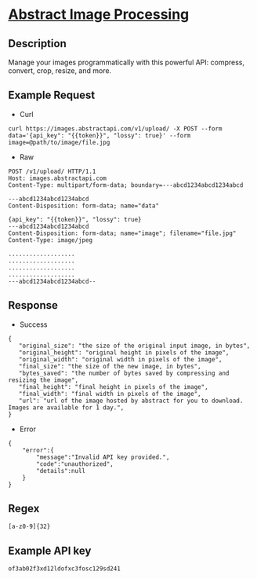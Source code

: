 # [Abstract Image Processing](https://www.abstractapi.com/api/image-processing-optimization-api)

## __Description__
Manage your images programmatically with this powerful API: compress, convert, crop, resize, and more.

## __Example Request__
* Curl
```
curl https://images.abstractapi.com/v1/upload/ -X POST --form data='{api_key": "{{token}}", "lossy": true}' --form image=@path/to/image/file.jpg
```

* Raw
```
POST /v1/upload/ HTTP/1.1
Host: images.abstractapi.com
Content-Type: multipart/form-data; boundary=---abcd1234abcd1234abcd

---abcd1234abcd1234abcd
Content-Disposition: form-data; name="data"

{api_key": "{{token}}", "lossy": true}
---abcd1234abcd1234abcd
Content-Disposition: form-data; name="image"; filename="file.jpg"
Content-Type: image/jpeg

...................
...................
...................
...................
---abcd1234abcd1234abcd--
```

## __Response__
* Success
```
{
   "original_size": "the size of the original input image, in bytes",
   "original_height": "original height in pixels of the image",
   "original_width": "original width in pixels of the image",
   "final_size": "the size of the new image, in bytes",
   "bytes_saved": "the number of bytes saved by compressing and resizing the image",
   "final_height": "final height in pixels of the image",
   "final_width": "final width in pixels of the image",
   "url": "url of the image hosted by abstract for you to download. Images are available for 1 day.",
}
```
* Error
```
{
    "error":{
        "message":"Invalid API key provided.",
        "code":"unauthorized",
        "details":null
    }
}
```

## __Regex__
```
[a-z0-9]{32}
```

## __Example API key__
```
of3ab02f3xd12ldofxc3fosc129sd241
```